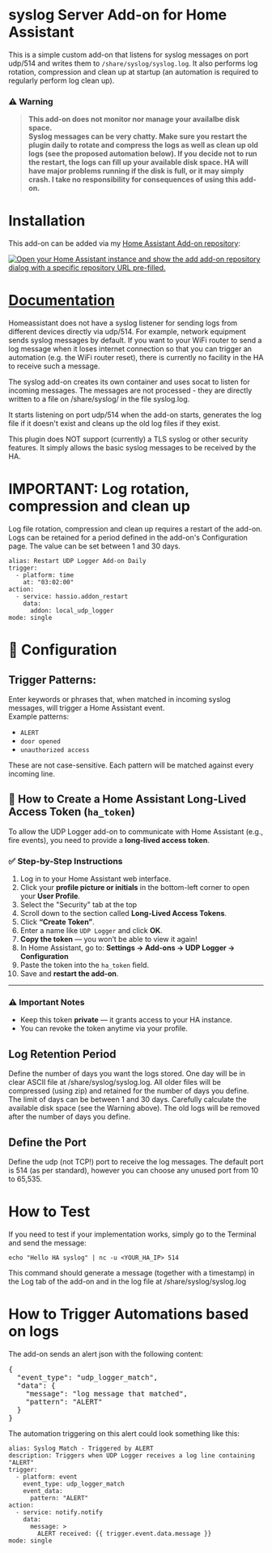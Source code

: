 # syslog Server Add-on for Home Assistant

This is a simple custom add-on that listens for syslog messages on port udp/514
and writes them to `/share/syslog/syslog.log`. It also performs log rotation, compression and clean up at startup (an automation is required to regularly perform log clean up).

### ⚠️ **Warning**
> **This add-on does not monitor nor manage your availalbe disk space.  
> Syslog messages can be very chatty. Make sure you restart the plugin daily 
> to rotate and compress the logs as well as clean up old logs 
> (see the proposed automation below). If you decide not to run the restart,
> the logs can fill up your available disk space. HA will have major problems 
> running if the disk is full, or it may simply crash.
> I take no responsibility for consequences of using this add-on.** 

# Installation
This add-on can be added via my [Home Assistant Add-on repository](https://github.com/hb9hkn/ha-addon-udp-logger):

[![Open your Home Assistant instance and show the add add-on repository dialog with a specific repository URL pre-filled.](https://my.home-assistant.io/badges/supervisor_add_addon_repository.svg)](https://my.home-assistant.io/redirect/supervisor_add_addon_repository/?repository_url=https%3A%2F%2Fgithub.com%2Fhb9hkn%2Fha-addon-udp-logger)

# [Documentation](https://github.com/hb9hkn/ha-addon-udp-logger)
Homeassistant does not have a syslog listener for sending logs from different devices directly via udp/514. For example, network equipment sends syslog messages by default. If you want to your WiFi router to send a log message when it loses internet connection so that you can trigger an automation (e.g. the WiFi router reset), there is currently no facility in the HA to receive such a message.

The syslog add-on creates its own container and uses socat to listen for incoming messages. The messages are not processed - they are directly written to a file on /share/syslog/ in the file syslog.log. 

 It starts listening on port udp/514 when the add-on starts, generates the log file if it doesn't exist and cleans up the old log files if they exist. 

This plugin does NOT support (currently) a TLS syslog or other security features. It simply allows the basic syslog messages to be received by the HA. 

# IMPORTANT: Log rotation, compression and clean up
Log file rotation, compression and clean up requires a restart of the add-on. Logs can be retained for a period defined in the add-on's Configuration page. The value can be set between 1 and 30 days. 
```
alias: Restart UDP Logger Add-on Daily
trigger:
  - platform: time
    at: "03:02:00"
action:
  - service: hassio.addon_restart
    data:
      addon: local_udp_logger
mode: single
```

# 🔧 Configuration

## Trigger Patterns:
Enter keywords or phrases that, when matched in incoming syslog messages, will trigger a Home Assistant event.  
Example patterns:
- `ALERT`
- `door opened`
- `unauthorized access`

These are not case-sensitive. Each pattern will be matched against every incoming line.
## 🔐 How to Create a Home Assistant Long-Lived Access Token (`ha_token`)

To allow the UDP Logger add-on to communicate with Home Assistant (e.g., fire events), you need to provide a **long-lived access token**.

### ✅ Step-by-Step Instructions

1. Log in to your Home Assistant web interface.
2. Click your **profile picture or initials** in the bottom-left corner to open your **User Profile**.
3. Select the "Security" tab at the top
4. Scroll down to the section called **Long-Lived Access Tokens**.
5. Click **“Create Token”**.
6. Enter a name like `UDP Logger` and click **OK**.
7. **Copy the token** — you won’t be able to view it again!
8. In Home Assistant, go to:
   **Settings → Add-ons → UDP Logger → Configuration**
9. Paste the token into the `ha_token` field.
10. Save and **restart the add-on**.

---

### ⚠️ Important Notes

- Keep this token **private** — it grants access to your HA instance.
- You can revoke the token anytime via your profile.

## Log Retention Period
Define the number of days you want the logs stored. One day will be in clear ASCII file at /share/syslog/syslog.log. All older files will be compressed (using zip) and retained for the number of days you define. The limit of days can be between 1 and 30 days. Carefully calculate the available disk space (see the Warning above). The old logs will be removed after the number of days you define.

## Define the Port
Define the udp (not TCP!) port to receive the log messages. The default port is 514 (as per standard), however you can choose any unused port from 10 to 65,535.

# How to Test
If you need to test if your implementation works, simply go to the Terminal and send the message:
```
echo "Hello HA syslog" | nc -u <YOUR_HA_IP> 514
```
This command should generate a message (together with a timestamp) in the Log tab of the add-on and in the log file at /share/syslog/syslog.log

# How to Trigger Automations based on logs
The add-on sends an alert json with the following content:
<pre>
{
  "event_type": "udp_logger_match",
  "data": {
    "message": "log message that matched",
    "pattern": "ALERT"
  }
}
</pre>
The automation triggering on this alert could look something like this:
```
alias: Syslog Match - Triggered by ALERT
description: Triggers when UDP Logger receives a log line containing "ALERT"
trigger:
  - platform: event
    event_type: udp_logger_match
    event_data:
      pattern: "ALERT"
action:
  - service: notify.notify
    data:
      message: >
        ALERT received: {{ trigger.event.data.message }}
mode: single
```

